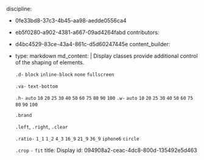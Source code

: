 discipline:
  - 0fe33bd8-37c3-4b45-aa98-aedde0556ca4
  - eb5f0280-a902-4381-a667-09ad4264fabd
contributors:
  - d4bc4529-83ce-43a4-861c-d5d60247445e
content_builder:
  - 
    type: markdown
    md_content: |
      Display classes provide additional control of the shaping of elements.
      
      `.d-` `block` `inline-block` `none` `fullscreen`
      
      `.va-` `text-bottom`
      
      `.h-` `auto` `10` `20` `25` `30` `40` `50` `60` `75` `80` `90` `100`
      `.w-` `auto` `10` `20` `25` `30` `40` `50` `60` `75` `80` `90` `100`
      
      `.brand`
      
      `.left`, `.right`, `.clear`
      
      `.ratio-` `1_1` `1_2` `4_3` `16_9` `21_9` `36_9` `iphone6` `circle`
      
      `.crop` `-` `fit`
title: Display
id: 094908a2-ceac-4dc8-800d-135492e5d463
